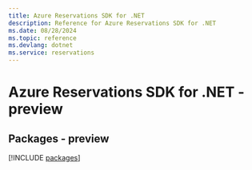 ```yaml
---
title: Azure Reservations SDK for .NET
description: Reference for Azure Reservations SDK for .NET
ms.date: 08/28/2024
ms.topic: reference
ms.devlang: dotnet
ms.service: reservations
---
```

# Azure Reservations SDK for .NET - preview
## Packages - preview
[!INCLUDE [packages](reservations-index.md)]